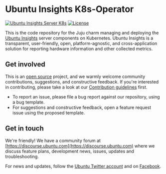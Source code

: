 # Ubuntu Insights K8s-Operator

[charmhub-image]: https://charmhub.io/ubuntu-insights-server-k8s/badge.svg
[charmhub-url]: https://charmhub.io/ubuntu-insights-server-k8s
[license-image]: https://img.shields.io/badge/License-GPL3.0-blue.svg

[![Ubuntu Insights Server K8s][charmhub-image]][charmhub-url]
[![License][license-image]](LICENSE)

This is the code repository for the Juju charm managing and deploying the [Ubuntu Insights](https://github.com/ubuntu/ubuntu-insights) server components on Kubernetes. Ubuntu Insights is a transparent, user-friendly, open, platform-agnostic, and cross-application solution for reporting hardware information and other collected metrics.

## Get involved

This is an [open source](LICENSE) project, and we warmly welcome community contributions, suggestions, and constructive feedback. If you're interested in contributing, please take a look at our [Contribution guidelines](CONTRIBUTING.md) first.

- To report an issue, please file a bug report against our repository, using a bug template.
- For suggestions and constructive feedback, open a feature request issue using the proposed template.

## Get in touch

We're friendly! We have a community forum at [https://discourse.ubuntu.com](https://discourse.ubuntu.com) where we discuss feature plans, development news, issues, updates and troubleshooting.

For news and updates, follow the [Ubuntu Twitter account](https://twitter.com/ubuntu) and on [Facebook](https://www.facebook.com/ubuntu).
